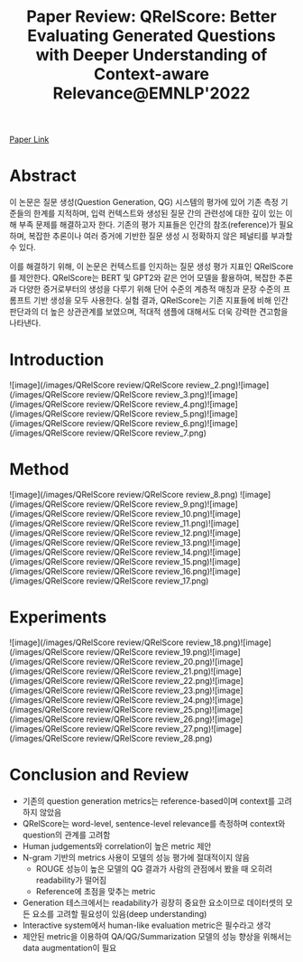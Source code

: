 ﻿---
layout: post
title: "13. Paper Review: QRelScore: Better Evaluating Generated Questions with Deeper Understanding of Context-aware Relevance@EMNLP'2022"
# date: 2016-06-19 10:00:00 +0900
categories: review
# tags: [LSTM, Anomaly Detection, ICML, Deep Learning]
---
[Paper Link](https://aclanthology.org/2022.emnlp-main.37.pdf)

# Abstract
이 논문은 질문 생성(Question Generation, QG) 시스템의 평가에 있어 기존 측정 기준들의 한계를 지적하며, 입력 컨텍스트와 생성된 질문 간의 관련성에 대한 깊이 있는 이해 부족 문제를 해결하고자 한다. 기존의 평가 지표들은 인간의 참조(reference)가 필요하며, 복잡한 추론이나 여러 증거에 기반한 질문 생성 시 정확하지 않은 페널티를 부과할 수 있다.

이를 해결하기 위해, 이 논문은 컨텍스트를 인지하는 질문 생성 평가 지표인 QRelScore를 제안한다. QRelScore는 BERT 및 GPT2와 같은 언어 모델을 활용하여, 복잡한 추론과 다양한 증거로부터의 생성을 다루기 위해 단어 수준의 계층적 매칭과 문장 수준의 프롬프트 기반 생성을 모두 사용한다. 실험 결과, QRelScore는 기존 지표들에 비해 인간 판단과의 더 높은 상관관계를 보였으며, 적대적 샘플에 대해서도 더욱 강력한 견고함을 나타낸다.

# Introduction
![image](/images/QRelScore review/QRelScore review_2.png)![image](/images/QRelScore review/QRelScore review_3.png)![image](/images/QRelScore review/QRelScore review_4.png)![image](/images/QRelScore review/QRelScore review_5.png)![image](/images/QRelScore review/QRelScore review_6.png)![image](/images/QRelScore review/QRelScore review_7.png)
# Method
![image](/images/QRelScore review/QRelScore review_8.png)
![image](/images/QRelScore review/QRelScore review_9.png)![image](/images/QRelScore review/QRelScore review_10.png)![image](/images/QRelScore review/QRelScore review_11.png)![image](/images/QRelScore review/QRelScore review_12.png)![image](/images/QRelScore review/QRelScore review_13.png)![image](/images/QRelScore review/QRelScore review_14.png)![image](/images/QRelScore review/QRelScore review_15.png)![image](/images/QRelScore review/QRelScore review_16.png)![image](/images/QRelScore review/QRelScore review_17.png)
# Experiments
![image](/images/QRelScore review/QRelScore review_18.png)![image](/images/QRelScore review/QRelScore review_19.png)![image](/images/QRelScore review/QRelScore review_20.png)![image](/images/QRelScore review/QRelScore review_21.png)![image](/images/QRelScore review/QRelScore review_22.png)![image](/images/QRelScore review/QRelScore review_23.png)![image](/images/QRelScore review/QRelScore review_24.png)![image](/images/QRelScore review/QRelScore review_25.png)![image](/images/QRelScore review/QRelScore review_26.png)![image](/images/QRelScore review/QRelScore review_27.png)![image](/images/QRelScore review/QRelScore review_28.png)
# Conclusion and Review
* 기존의 question generation metrics는 reference-based이며 context를 고려하지 않았음
* QRelScore는 word-level, sentence-level relevance를 측정하며 context와 question의 관계를 고려함
* Human judgements와 correlation이 높은 metric 제안
* N-gram 기반의 metrics 사용이 모델의 성능 평가에 절대적이지 않음
	* ROUGE 성능이 높은 모델의 QG 결과가 사람의 관점에서 봤을 때 오히려 readability가 떨어짐
	* Reference에 초점을 맞추는 metric
* Generation 테스크에서는 readability가 굉장히 중요한 요소이므로 데이터셋의 모든 요소를 고려할 필요성이 있음(deep understanding)
* Interactive system에서 human-like evaluation metric은 필수라고 생각
* 제안된 metric을 이용하여 QA/QG/Summarization 모델의 성능 향상을 위해서는 data augmentation이 필요
